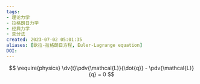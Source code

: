 ```yaml
---
tags: 
- 理论力学
- 拉格朗日力学
- 经典力学
- 变分法
created: 2023-07-02 05:01:35
aliases: [欧拉-拉格朗日方程, Euler-Lagrange equation]
DOI: 
---
```

$$
\require{physics}
\dv{t}\pdv{\mathcal{L}}{\dot{q}} - \pdv{\mathcal{L}}{q} = 0
$$
